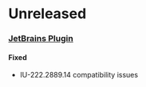 # Unreleased

### [JetBrains Plugin](https://github.com/sourceplusplus/interface-jetbrains)

#### Fixed
- IU-222.2889.14 compatibility issues
